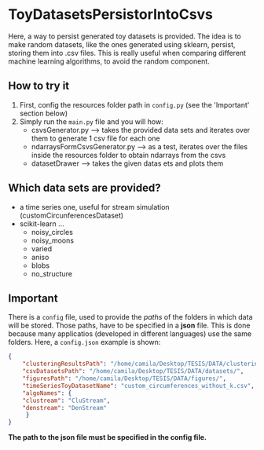 # ToyDatasetsPersistorIntoCsvs
Here, a way to persist generated toy datasets is provided. The idea is to make random datasets, like the ones generated using sklearn, persist, storing them into .csv files. This is really useful when comparing different machine learning algorithms, to avoid the random component.

## How to try it
1. First, config the resources folder path in `config.py` (see the 'Important' section below)
2. Simply run the `main.py` file and you will how:
   * csvsGenerator.py --> takes the provided data sets and iterates over them to generate 1 csv file for each one
   * ndarraysFormCsvsGenerator.py --> as a test, iterates over the files inside the resources folder to obtain ndarrays from the csvs
   * datasetDrawer --> takes the given datas ets and plots them
   
## Which data sets are provided?
* a time series one, useful for stream simulation (customCircunferencesDataset)
* scikit-learn ...
   * noisy_circles
   * noisy_moons
   * varied
   * aniso
   * blobs
   * no_structure
   
## Important 
There is a `config` file, used to provide the _paths_ of the folders in which data will be stored. Those paths, have to be specified in a **json** file. This is done because many applicatios (developed in different languages) use the same folders. Here, a `config.json` example is shown:

```json
{
    "clusteringResultsPath": "/home/camila/Desktop/TESIS/DATA/clustering_results/",
    "csvDatasetsPath": "/home/camila/Desktop/TESIS/DATA/datasets/",
    "figuresPath": "/home/camila/Desktop/TESIS/DATA/figures/",
    "timeSeriesToyDatasetName": "custom_circumferences_without_k.csv",
    "algoNames": {
	"clustream": "CluStream",
	"denstream": "DenStream"
     }
}
```
**The path to the json file must be specified in the config file.**

   
